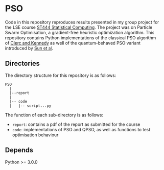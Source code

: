 # PSO

Code in this repository reproduces results presented in my group project for the LSE course [ST444 Statistical Computing](http://www.lse.ac.uk/resources/calendar/courseGuides/ST/2019_ST444.htm). The project was on Particle Swarm Optimisation, a gradient-free heuristic optimization algorithm. This repository contains Python implementations of the classical PSO algorithm of [Clerc and Kennedy](https://citeseerx.ist.psu.edu/viewdoc/download?doi=10.1.1.460.6608&rep=rep1&type=pdf) as well of the quantum-behaved PSO variant introduced by [Sun et al](https://ieeexplore.ieee.org/abstract/document/1330875). 

## Directories

The directory structure for this repository is as follows: 

```
PSO
  |
  |--report 
  |
  |-- code
  |   |-- script...py
```

The function of each sub-directory is as follows: 

* `report`: contains a pdf of the report as submitted for the course
* `code`: implementations of PSO and QPSO, as well as functions to test optimisation behaviour

## Depends

Python >= 3.0.0
